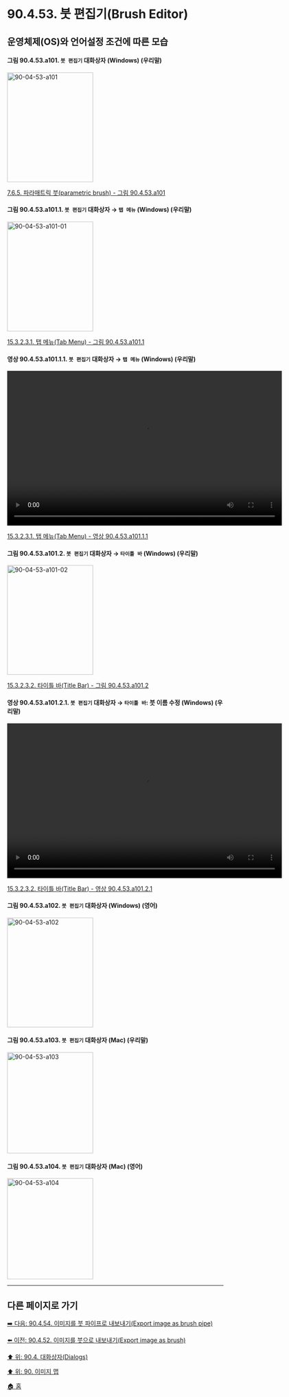 # 90.4.53. 붓 편집기(Brush Editor)
## 운영체제(OS)와 언어설정 조건에 따른 모습

<a id="90-04-53-a101"></a>

#### 그림 90.4.53.a101. `붓 편집기` 대화상자 (Windows) (우리말)
<img width="200" height="255" alt="90-04-53-a101" src="https://github.com/user-attachments/assets/647cc213-342f-4a03-b924-b32073e44c54" />

[7.6.5. 파라매트릭 붓(parametric brush) - 그림 90.4.53.a101](./07-06-05-paramatric_brush.md#90-04-53-a101)

<a id="90-04-53-a101-01"></a>

#### 그림 90.4.53.a101.1. `붓 편집기` 대화상자 → `탭 메뉴` (Windows) (우리말)
<img width="200" height="255" alt="90-04-53-a101-01" src="https://github.com/user-attachments/assets/526a8b7f-dc8c-4151-bb57-e6727c18fdad" />

[15.3.2.3.1. 탭 메뉴(Tab Menu) - 그림 90.4.53.a101.1](./15-03-02-03-01-tab_menu.md#90-04-53-a101-01)

<a id="90-04-53-a101-01-01"></a>

#### 영상 90.4.53.a101.1.1. `붓 편집기` 대화상자 → `탭 메뉴` (Windows) (우리말)
<video controls="controls" width="640" height="360" src="https://github.com/user-attachments/assets/66336351-c942-4777-bd49-fd2fb1b7749f"></video>

[15.3.2.3.1. 탭 메뉴(Tab Menu) - 영상 90.4.53.a101.1.1](./15-03-02-03-01-tab_menu.md#90-04-53-a101-01-01)

<a id="90-04-53-a101-02"></a>

#### 그림 90.4.53.a101.2. `붓 편집기` 대화상자 → `타이틀 바` (Windows) (우리말)
<img width="200" height="255" alt="90-04-53-a101-02" src="https://github.com/user-attachments/assets/b3821966-3040-4793-8433-970d719c86d4" />

[15.3.2.3.2. 타이틀 바(Title Bar) - 그림 90.4.53.a101.2](./15-03-02-03-02-title_bar.md#90-04-53-a101-02)

<a id="90-04-53-a101-02-01"></a>

#### 영상 90.4.53.a101.2.1. `붓 편집기` 대화상자 → `타이틀 바`: 붓 이름 수정 (Windows) (우리말)
<video controls="controls" width="640" height="360" src="https://github.com/user-attachments/assets/d56ea78d-1a3f-4e30-a4d3-dfbc901a66d4"></video>

[15.3.2.3.2. 타이틀 바(Title Bar) - 영상 90.4.53.a101.2.1](./15-03-02-03-02-title_bar.md#90-04-53-a101-02-01)

<a id="90-04-53-a102"></a>

#### 그림 90.4.53.a102. `붓 편집기` 대화상자 (Windows) (영어)
<img width="200" height="255" alt="90-04-53-a102" src="https://github.com/user-attachments/assets/93a0e719-69c6-4337-8d47-dc94c131fbae" />

<a id="90-04-53-a103"></a>

#### 그림 90.4.53.a103. `붓 편집기` 대화상자 (Mac) (우리말)
<img width="200" height="235" alt="90-04-53-a103" src="https://github.com/user-attachments/assets/06cee38d-fdd6-45c4-a5c8-b12c632d99fe" />

<a id="90-04-53-a104"></a>

#### 그림 90.4.53.a104. `붓 편집기` 대화상자 (Mac) (영어)
<img width="200" height="235" alt="90-04-53-a104" src="https://github.com/user-attachments/assets/04f90299-d6fb-4ba6-91ec-aee1509dce02" />

***

## 다른 페이지로 가기
[➡️ 다음: 90.4.54. 이미지를 붓 파이프로 내보내기(Export image as brush pipe)](./90-04-0054-export_image_as_brush_pipe.md)

[⬅️ 이전: 90.4.52. 이미지를 붓으로 내보내기(Export image as brush)](./90-04-0052-export_image_as_brush.md)

[⬆️ 위: 90.4. 대화상자(Dialogs)](./90-04-0000-dialogs.md)

[⬆️ 위: 90. 이미지 맵](./90-00-image-map.md)

[🏠 홈](./00-home.md)
